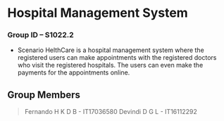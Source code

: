 # Hospital Management System 
### Group ID – S1022.2 

  - Scenario HelthCare is a hospital management system where the registered users can make appointments with the registered doctors who visit the registered hospitals. The users can even make the payments for the appointments online.



## Group Members
> Fernando H K D B - IT17036580
> Devindi D G L - IT16112292
> 
> 
> 
